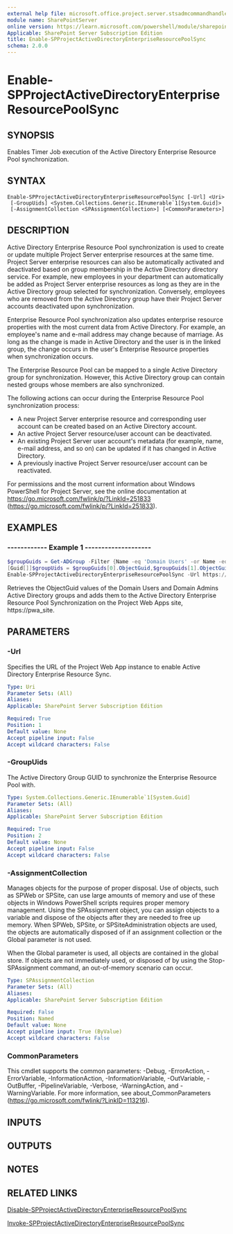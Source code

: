 ```yaml
---
external help file: microsoft.office.project.server.stsadmcommandhandler.dll-help.xml
module name: SharePointServer
online version: https://learn.microsoft.com/powershell/module/sharepoint-server/enable-spprojectactivedirectoryenterpriseresourcepoolsync
Applicable: SharePoint Server Subscription Edition
title: Enable-SPProjectActiveDirectoryEnterpriseResourcePoolSync
schema: 2.0.0
---
```


# Enable-SPProjectActiveDirectoryEnterpriseResourcePoolSync

## SYNOPSIS
Enables Timer Job execution of the Active Directory Enterprise Resource Pool synchronization.

## SYNTAX

```
Enable-SPProjectActiveDirectoryEnterpriseResourcePoolSync [-Url] <Uri>
 [-GroupUids] <System.Collections.Generic.IEnumerable`1[System.Guid]>
 [-AssignmentCollection <SPAssignmentCollection>] [<CommonParameters>]
```

## DESCRIPTION
Active Directory Enterprise Resource Pool synchronization is used to create or update multiple Project Server enterprise resources at the same time.
Project Server enterprise resources can also be automatically activated and deactivated based on group membership in the Active Directory directory service.
For example, new employees in your department can automatically be added as Project Server enterprise resources as long as they are in the Active Directory group selected for synchronization.
Conversely, employees who are removed from the Active Directory group have their Project Server accounts deactivated upon synchronization.

Enterprise Resource Pool synchronization also updates enterprise resource properties with the most current data from Active Directory.
For example, an employee's name and e-mail address may change because of marriage.
As long as the change is made in Active Directory and the user is in the linked group, the change occurs in the user's Enterprise Resource properties when synchronization occurs.

The Enterprise Resource Pool can be mapped to a single Active Directory group for synchronization.
However, this Active Directory group can contain nested groups whose members are also synchronized.

The following actions can occur during the Enterprise Resource Pool synchronization process:

- A new Project Server enterprise resource and corresponding user account can be created based on an Active Directory account.
- An active Project Server resource/user account can be deactivated.
- An existing Project Server user account's metadata (for example, name, e-mail address, and so on) can be updated if it has changed in Active Directory.
- A previously inactive Project Server resource/user account can be reactivated.

For permissions and the most current information about Windows PowerShell for Project Server, see the online documentation at https://go.microsoft.com/fwlink/p/?LinkId=251833 (https://go.microsoft.com/fwlink/p/?LinkId=251833).

## EXAMPLES

###   ------------ Example 1 --------------------
```powershell
$groupGuids = Get-ADGroup -Filter {Name -eq 'Domain Users' -or Name -eq 'Domain Admins'} | select ObjectGuid #Active Directory PowerShell Module required
[Guid[]]$groupUids = $groupGuids[0].ObjectGuid,$groupGuids[1].ObjectGuid
Enable-SPProjectActiveDirectoryEnterpriseResourcePoolSync -Url https://pwa_site -GroupUids $groupUids
```

Retrieves the ObjectGuid values of the Domain Users and Domain Admins Active Directory groups and adds them to the Active Directory Enterprise Resource Pool Synchronization on the Project Web Apps site, https://pwa_site.

## PARAMETERS

### -Url
Specifies the URL of the Project Web App instance to enable Active Directory Enterprise Resource Sync.

```yaml
Type: Uri
Parameter Sets: (All)
Aliases: 
Applicable: SharePoint Server Subscription Edition

Required: True
Position: 1
Default value: None
Accept pipeline input: False
Accept wildcard characters: False
```

### -GroupUids
The Active Directory Group GUID to synchronize the Enterprise Resource Pool with.

```yaml
Type: System.Collections.Generic.IEnumerable`1[System.Guid]
Parameter Sets: (All)
Aliases: 
Applicable: SharePoint Server Subscription Edition

Required: True
Position: 2
Default value: None
Accept pipeline input: False
Accept wildcard characters: False
```

### -AssignmentCollection
Manages objects for the purpose of proper disposal.
Use of objects, such as SPWeb or SPSite, can use large amounts of memory and use of these objects in Windows PowerShell scripts requires proper memory management.
Using the SPAssignment object, you can assign objects to a variable and dispose of the objects after they are needed to free up memory.
When SPWeb, SPSite, or SPSiteAdministration objects are used, the objects are automatically disposed of if an assignment collection or the Global parameter is not used.

When the Global parameter is used, all objects are contained in the global store.
If objects are not immediately used, or disposed of by using the Stop-SPAssignment command, an out-of-memory scenario can occur.

```yaml
Type: SPAssignmentCollection
Parameter Sets: (All)
Aliases: 
Applicable: SharePoint Server Subscription Edition

Required: False
Position: Named
Default value: None
Accept pipeline input: True (ByValue)
Accept wildcard characters: False
```

### CommonParameters
This cmdlet supports the common parameters: -Debug, -ErrorAction, -ErrorVariable, -InformationAction, -InformationVariable, -OutVariable, -OutBuffer, -PipelineVariable, -Verbose, -WarningAction, and -WarningVariable. For more information, see about_CommonParameters (https://go.microsoft.com/fwlink/?LinkID=113216).

## INPUTS

## OUTPUTS

## NOTES

## RELATED LINKS

[Disable-SPProjectActiveDirectoryEnterpriseResourcePoolSync](Disable-SPProjectActiveDirectoryEnterpriseResourcePoolSync.md)

[Invoke-SPProjectActiveDirectoryEnterpriseResourcePoolSync](Invoke-SPProjectActiveDirectoryEnterpriseResourcePoolSync.md)
